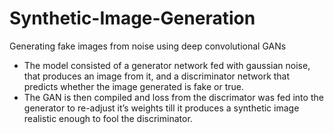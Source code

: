 # Synthetic-Image-Generation
Generating fake images from noise using deep convolutional GANs
- The model consisted of a generator network fed with gaussian noise, that produces an image from it, and a discriminator network that predicts whether the image generated is fake or true. 
- The GAN is then compiled and loss from the discrimator was fed into the generator to re-adjust it’s weights till it produces a synthetic image realistic enough to fool the discriminator. 
